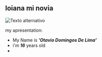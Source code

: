 ## loiana mi novia 

![Texto alternativo](https://i.pinimg.com/736x/4a/38/d5/4a38d54ed43ab3b31a1f47ebccda310b.jpg)


my apresentation:

- My Name is **_'Otavio Domingos De Lima'_**
- i'm **_16_** years old
- 
